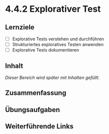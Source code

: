 # 4.4.2 Explorativer Test

## Lernziele

- [ ] Explorative Tests verstehen und durchführen
- [ ] Strukturiertes exploratives Testen anwenden
- [ ] Explorative Tests dokumentieren

## Inhalt

_Dieser Bereich wird später mit Inhalten gefüllt._

## Zusammenfassung

## Übungsaufgaben

## Weiterführende Links

